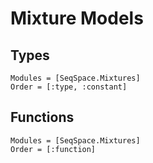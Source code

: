 # Mixture Models

## Types
```@autodocs
Modules = [SeqSpace.Mixtures]
Order = [:type, :constant]
```

## Functions
```@autodocs
Modules = [SeqSpace.Mixtures]
Order = [:function]
```
